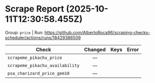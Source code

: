 # Scrape Report (2025-10-11T12:30:58.455Z)

Group: `price`  |  Run: https://github.com/AlbertoRoca96/scraping-checks-scheduler/actions/runs/18429386509

| Check | Changed | Keys | Error |
|---|:---:|:--|:--|
| `scrapeme_pikachu_price` | — |  |  |
| `scrapeme_pikachu_availability` | — |  |  |
| `psa_charizard_price_gem10` | — |  |  |
